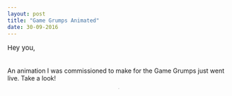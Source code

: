```yaml
---
layout: post
title: "Game Grumps Animated"
date: 30-09-2016
---
```


<p style="font-size:15px">Hey you,<br><br>

An animation I was commissioned to make for the Game Grumps just went live. Take a look!

<div style="text-align: center;"><div class="wrapper">
    <div class="h_iframe">
        <iframe height="2" width="2" src="https://player.vimeo.com/video/193663043" frameborder="0" webkitallowfullscreen mozallowfullscreen allowfullscreen></iframe>
    </div>
</div>
</div>

</p>

